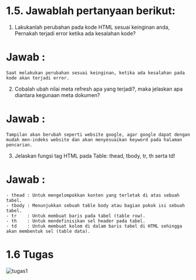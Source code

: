 # 1.5. Jawablah pertanyaan berikut:

  1. Lakukanlah perubahan pada kode HTML sesuai keinginan anda,
    Pernakah terjadi error ketika ada kesalahan kode?
  # Jawab : 
    Saat melakukan perubahan sesuai keinginan, ketika ada kesalahan pada kode akan terjadi error.
    
  2. Cobalah ubah nilai meta refresh <meta HTTP-EQUIV="REFRESH"
    content="5; url=http://google.co.id"> apa yang terjadi?, maka jelaskan
    apa diantara kegunaan meta dokumen?
  # Jawab : 
    Tampilan akan berubah seperti website google, agar google dapat dengan mudah men-indeks website dan akan menyesuaikan keyword pada halaman pencarian.
    
  3. Jelaskan fungsi tag HTML pada Table: thead, tbody, tr, th serta td!
  # Jawab : 
    - thead : Untuk mengelompokkan konten yang terletak di atas sebuah tabel.
    - tbody : Menunjukkan sebuah table body atau bagian pokok isi sebuah tabel.
    - tr    : Untuk membuat baris pada tabel (table row).
    - th    : Untuk mendefinisikan sel header pada tabel.
    - td    : Untuk membuat kolom di dalam baris tabel di HTML sehingga akan membentuk sel (table data).







# 1.6 Tugas


![tugas1](https://user-images.githubusercontent.com/72486631/138628309-1f1fcad3-f940-4177-85a0-e02ab30046e6.png)
